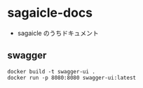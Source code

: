 # sagaicle-docs

- sagaicle のうちドキュメント

## swagger

```
docker build -t swagger-ui .
docker run -p 8080:8080 swagger-ui:latest
```
